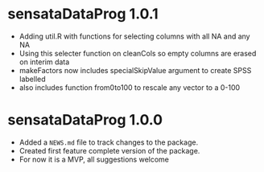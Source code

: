 # sensataDataProg 1.0.1

* Adding util.R with functions for selecting columns with all NA and any NA
* Using this selecter function on cleanCols so empty columns are erased on interim data
* makeFactors now includes specialSkipValue argument to create SPSS labelled
* also includes function from0to100 to rescale any vector to a 0-100

# sensataDataProg 1.0.0

* Added a `NEWS.md` file to track changes to the package.
* Created first feature complete version of the package.
* For now it is a MVP, all suggestions welcome
